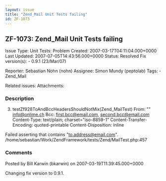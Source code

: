 ```yaml
---
layout: issue
title: "Zend_Mail Unit Tests failing"
id: ZF-1073
---
```


ZF-1073: Zend\_Mail Unit Tests failing
--------------------------------------

 Issue Type: Unit Tests: Problem Created: 2007-03-17T04:11:04.000+0000 Last Updated: 2007-07-05T14:43:56.000+0000 Status: Resolved Fix version(s): - 0.9.1 (23/Mar/07)
 
 Reporter:  Sebastian Nohn (nohn)  Assignee:  Simon Mundy (peptolab)  Tags: - Zend\_Mail
 
 Related issues: 
 Attachments: 
### Description

3) testZf928ToAndBccHeadersShouldNotMix(Zend\_MailTest) From: "" [info@onlime.ch](mailto:info@onlime.ch) Bcc: [first.bcc@email.com](mailto:first.bcc@email.com), [second.bcc@email.com](mailto:second.bcc@email.com) Content-Type: text/plain; charset="iso-8859-1" Content-Transfer-Encoding: quoted-printable Content-Disposition: inline

Failed asserting that contains "to.address@email.com". /home/sebastian/Work/ZendFramework/tests/Zend/MailTest.php:457

 

 

### Comments

Posted by Bill Karwin (bkarwin) on 2007-03-19T11:39:45.000+0000

Changing fix version to 0.9.1.

 

 